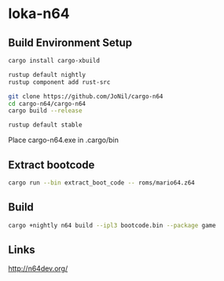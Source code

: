 # loka-n64

## Build Environment Setup

```bash
cargo install cargo-xbuild

rustup default nightly
rustup component add rust-src

git clone https://github.com/JoNil/cargo-n64
cd cargo-n64/cargo-n64
cargo build --release

rustup default stable
```

Place cargo-n64.exe in .cargo/bin

## Extract bootcode

```bash
cargo run --bin extract_boot_code -- roms/mario64.z64
```

## Build

```bash
cargo +nightly n64 build --ipl3 bootcode.bin --package game
```

## Links

http://n64dev.org/